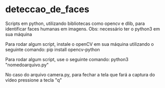 # deteccao_de_faces
Scripts em python, utilizando bibliotecas como opencv e dlib, para identificar faces humanas em imagens.
Obs: necessário ter o python3 em sua máquina

Para rodar algum script, instale o openCV em sua máquina utilizando o seguinte comando:
pip install opencv-python

Para rodar algum script, use o seguinte comando:
python3 "nomedoarquivo.py"

No caso do arquivo camera.py, para fechar a tela que fará a captura do vídeo pressione a tecla "q"


